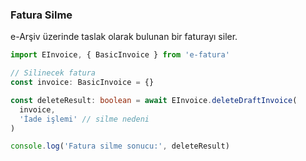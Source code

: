 ### Fatura Silme

e-Arşiv üzerinde taslak olarak bulunan bir faturayı siler.

```typescript
import EInvoice, { BasicInvoice } from 'e-fatura'

// Silinecek fatura
const invoice: BasicInvoice = {}

const deleteResult: boolean = await EInvoice.deleteDraftInvoice(
  invoice,
  'İade işlemi' // silme nedeni
)

console.log('Fatura silme sonucu:', deleteResult)
```
